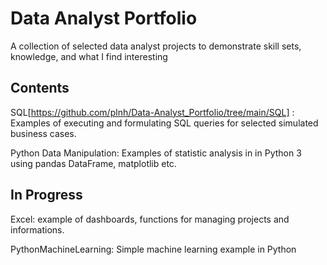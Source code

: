 # Data Analyst Portfolio

A collection of selected data analyst projects to demonstrate skill sets, knowledge, and what I find interesting

## Contents
SQL[https://github.com/plnh/Data-Analyst_Portfolio/tree/main/SQL] : Examples of executing and formulating SQL queries for selected simulated business cases.

Python Data Manipulation: Examples of statistic analysis in in Python 3 using pandas DataFrame, matplotlib etc.
## In Progress
Excel: example of dashboards, functions for managing projects and informations.

PythonMachineLearning: Simple machine learning example in Python 
